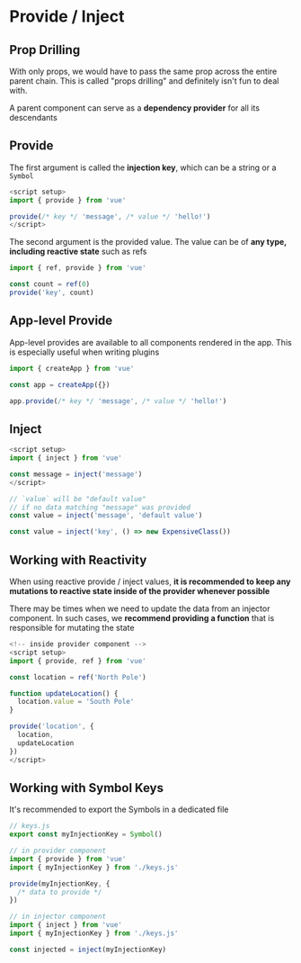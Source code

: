 # Provide / Inject

## Prop Drilling

With only props, we would have to pass the same prop across the entire parent chain.
This is called "props drilling" and definitely isn't fun to deal with.

A parent component can serve as a **dependency provider** for all its descendants

## Provide

The first argument is called the **injection key**, which can be a string or a `Symbol`

```ts
<script setup>
import { provide } from 'vue'

provide(/* key */ 'message', /* value */ 'hello!')
</script>
```

The second argument is the provided value. The value can be of **any type, including reactive state** such as refs

```ts
import { ref, provide } from 'vue'

const count = ref(0)
provide('key', count)
```

## App-level Provide

App-level provides are available to all components rendered in the app. This is especially useful when writing plugins

```ts
import { createApp } from 'vue'

const app = createApp({})

app.provide(/* key */ 'message', /* value */ 'hello!')
```

## Inject

```ts
<script setup>
import { inject } from 'vue'

const message = inject('message')
</script>
```

```ts
// `value` will be "default value"
// if no data matching "message" was provided
const value = inject('message', 'default value')

const value = inject('key', () => new ExpensiveClass())
```

## Working with Reactivity

When using reactive provide / inject values, **it is recommended to keep any mutations to reactive state inside of the provider whenever possible**

There may be times when we need to update the data from an injector component. In such cases, we **recommend providing a function** that is responsible for mutating the state

```ts
<!-- inside provider component -->
<script setup>
import { provide, ref } from 'vue'

const location = ref('North Pole')

function updateLocation() {
  location.value = 'South Pole'
}

provide('location', {
  location,
  updateLocation
})
</script>
```

## Working with Symbol Keys

It's recommended to export the Symbols in a dedicated file

```js
// keys.js
export const myInjectionKey = Symbol()

// in provider component
import { provide } from 'vue'
import { myInjectionKey } from './keys.js'

provide(myInjectionKey, {
  /* data to provide */
})

// in injector component
import { inject } from 'vue'
import { myInjectionKey } from './keys.js'

const injected = inject(myInjectionKey)
```


